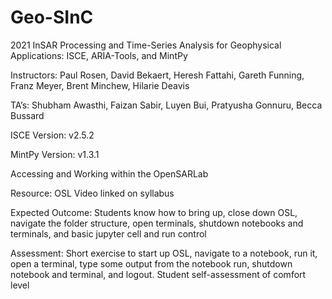 # Geo-SInC
2021 InSAR Processing and Time-Series Analysis for Geophysical Applications: ISCE, ARIA-Tools, and MintPy

Instructors: Paul Rosen, David Bekaert, Heresh Fattahi, Gareth Funning, Franz Meyer, Brent Minchew, Hilarie Deavis

TA’s: Shubham Awasthi, Faizan Sabir, Luyen Bui, Pratyusha Gonnuru, Becca Bussard

ISCE Version: v2.5.2

MintPy Version: v1.3.1

Accessing and Working within the OpenSARLab

Resource: OSL Video linked on syllabus

Expected Outcome: Students know how to bring up, close down OSL, navigate the folder structure, open terminals, shutdown notebooks and terminals, and basic jupyter cell and run control

Assessment: Short exercise to start up OSL, navigate to a notebook, run it, open a terminal, type some output from the notebook run, shutdown notebook and terminal, and logout. Student self-assessment of comfort level

